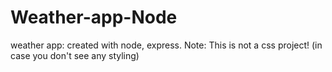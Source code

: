 # Weather-app-Node
weather app: created with node, express. Note: This is not a css project! (in case you don't see any styling)
